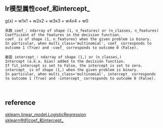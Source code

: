 ## lr模型属性coef_和intercept_
g(x) = w1x1 + w2x2 + w3x3 + w4x4 + w0
```
系数 coef_: ndarray of shape (1, n_features) or (n_classes, n_features)
Coefficient of the features in the decision function.
coef_ is of shape (1, n_features) when the given problem is binary. 
In particular, when multi_class='multinomial', coef_ corresponds to outcome 1 (True) and -coef_ corresponds to outcome 0 (False).

截距 intercept_: ndarray of shape (1,) or (n_classes,)
Intercept (a.k.a. bias) added to the decision function.
If fit_intercept is set to False, the intercept is set to zero. intercept_ is of shape (1,) when the given problem is binary. 
In particular, when multi_class='multinomial', intercept_ corresponds to outcome 1 (True) and -intercept_ corresponds to outcome 0 (False).
```

&nbsp;
## reference
[sklearn.linear_model.LogisticRegression](https://scikit-learn.org/stable/modules/generated/sklearn.linear_model.LogisticRegression.html)  
[sklearn中的coef_和intercept_](https://www.jianshu.com/p/6a818b53a37e)

